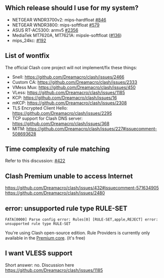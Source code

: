 ## Which release should I use for my system?
* NETGEAR WNDR3700v2: mips-hardfloat [#846](https://github.com/Dreamacro/clash/issues/846)
* NETGEAR WNDR3800: mips-softfloat [#579](https://github.com/Dreamacro/clash/issues/579)
* ASUS RT-AC5300: armv5 [#2356](https://github.com/Dreamacro/clash/issues/2356)
* MediaTek MT7620A, MT7621A: mipsle-softfloat ([#136](https://github.com/Dreamacro/clash/issues/136))
* mips_24kc: [#192](https://github.com/Dreamacro/clash/issues/192)

## List of wontfix
The official Clash core project will not implement/fix these things:

* Snell: https://github.com/Dreamacro/clash/issues/2466
* Custom CA: https://github.com/Dreamacro/clash/issues/2333
* VMess Mux: https://github.com/Dreamacro/clash/issues/450
* VLess: https://github.com/Dreamacro/clash/issues/1185
* KCP: https://github.com/Dreamacro/clash/issues/16
* mKCP: https://github.com/Dreamacro/clash/issues/2308
* TLS Encrypted Client Hello: https://github.com/Dreamacro/clash/issues/2295
* TCP support for Clash DNS server: https://github.com/Dreamacro/clash/issues/368
* MITM: https://github.com/Dreamacro/clash/issues/227#issuecomment-508693628

## Time complexity of rule matching
Refer to this discussion: [#422](https://github.com/Dreamacro/clash/issues/422)

## Clash Premium unable to access Internet
https://github.com/Dreamacro/clash/issues/432#issuecomment-571634905
https://github.com/Dreamacro/clash/issues/2480

## error: unsupported rule type RULE-SET

```
FATA[0000] Parse config error: Rules[0] [RULE-SET,apple,REJECT] error: unsupported rule type RULE-SET
```

You're using Clash open-source edition. Rule Providers is currently only available in the [Premium core](https://github.com/Dreamacro/clash/releases/tag/premium). (it's free)

## I want VLESS support

Short answer: no. Discussion here https://github.com/Dreamacro/clash/issues/1185